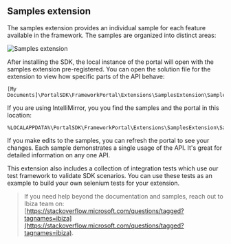 <properties title="" pageTitle="PortalFx Getting Started" description="" authors="justbe" />

<a name="samples-extension"></a>
## Samples extension

The samples extension provides an individual sample for each feature available in the framework.  The samples are organized into distinct areas:

![Samples extension][samples]

After installing the SDK, the local instance of the portal will open with the samples extension pre-registered.  You can open the solution file for the extension to view how specific parts of the API behave:

```
[My Documents]\PortalSDK\FrameworkPortal\Extensions\SamplesExtension\SamplesExtension.sln
```

If you are using IntelliMirror, you you find the samples and the portal in this location:

```
%LOCALAPPDATA%\PortalSDK\FrameworkPortal\Extensions\SamplesExtension\SamplesExtension.sln
```

If you make edits to the samples, you can refresh the portal to see your changes. Each sample demonstrates a single usage of the API.  It's great for detailed information on any one API.

This extension also includes a collection of integration tests which use our test framework to validate SDK scenarios.  You can use these tests as an example to build your own selenium tests for your extension.

> If you need help beyond the documentation and samples, reach out to Ibiza team on: [https://stackoverflow.microsoft.com/questions/tagged?tagnames=ibiza](https://stackoverflow.microsoft.com/questions/tagged?tagnames=ibiza).

[samples]: ../media/samples.png

